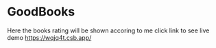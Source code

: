 # GoodBooks

Here the books rating will be shown accoring to me
click  link to see  live demo
https://wqjq4t.csb.app/

